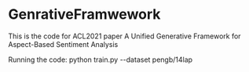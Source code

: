 # GenrativeFramwework
This is the code for ACL2021 paper A Unified Generative Framework for Aspect-Based Sentiment Analysis

Running the code: python train.py --dataset pengb/14lap
